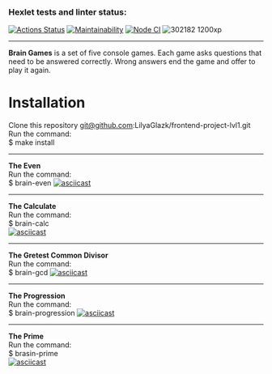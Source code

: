 ### Hexlet tests and linter status:

[![Actions Status](https://github.com/LilyaGlazk/frontend-project-lvl1/workflows/hexlet-check/badge.svg)](https://github.com/LilyaGlazk/frontend-project-lvl1/actions)
[![Maintainability](https://api.codeclimate.com/v1/badges/a99a88d28ad37a79dbf6/maintainability)](https://codeclimate.com/github/codeclimate/codeclimate/maintainability)
[![Node CI](https://github.com/LilyaGlazk/frontend-project-lvl1/actions/workflows/nodejs.yml/badge.svg)](https://github.com/LilyaGlazk/frontend-project-lvl1/actions/workflows/nodejs.yml)
![302182 1200xp](https://user-images.githubusercontent.com/96123977/152675878-c8ce931e-e703-4abe-9e79-ba89d84747f1.jpg)
____
**Brain Games** is a set of five console games. Each game asks questions that need to be answered correctly. Wrong answers end the game and offer to play it again.

# **Installation**
 Clone this repository   git@github.com:LilyaGlazk/frontend-project-lvl1.git        
 Run the command:   
 $ make install
____
**The Even**    
Run the command:    
$ brain-even
[![asciicast](https://asciinema.org/a/wZOOTf26vucDp09HHXOeROlhG.svg)](https://asciinema.org/a/wZOOTf26vucDp09HHXOeROlhG)
____
**The Calculate**   
Run the command:    
$ brain-calc    
[![asciicast](https://asciinema.org/a/oBf4nUoBgi5brRptHQ2TKrILf.svg)](https://asciinema.org/a/oBf4nUoBgi5brRptHQ2TKrILf)
____
**The Gretest Common Divisor**  
Run the command:    
$ brain-gcd 
[![asciicast](https://asciinema.org/a/0UBypWNzNJjJzmGo8rSkp7V5O.svg)](https://asciinema.org/a/0UBypWNzNJjJzmGo8rSkp7V5O)
____
**The Progression**  
Run the command:    
$ brain-progression 
[![asciicast](https://asciinema.org/a/AbWgM1zvoOkrhPsmWQNpHpT4g.svg)](https://asciinema.org/a/AbWgM1zvoOkrhPsmWQNpHpT4g)
____
**The Prime**   
Run the command:    
$ brasin-prime  
[![asciicast](https://asciinema.org/a/zmeoZ0tbyYZ0gRmNTwmFlMfw4.svg)](https://asciinema.org/a/zmeoZ0tbyYZ0gRmNTwmFlMfw4)
